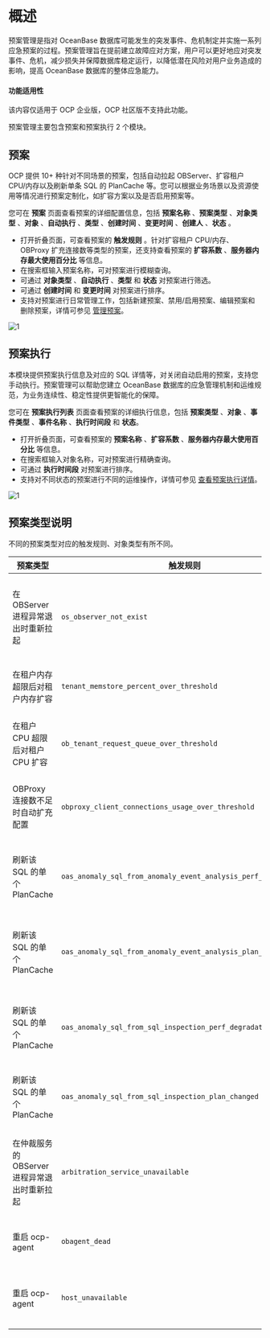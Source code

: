# 概述

预案管理是指对 OceanBase 数据库可能发生的突发事件、危机制定并实施一系列应急预案的过程。预案管理旨在提前建立故障应对方案，用户可以更好地应对突发事件、危机，减少损失并保障数据库稳定运行，以降低潜在风险对用户业务造成的影响，提高 OceanBase 数据库的整体应急能力。

<main id="notice" type='notice'>
<h4>功能适用性</h4>
<p>该内容仅适用于 OCP 企业版，OCP 社区版不支持此功能。</p>
</main>

预案管理主要包含预案和预案执行 2 个模块。

## 预案

OCP 提供 10+ 种针对不同场景的预案，包括自动拉起 OBServer、扩容租户 CPU/内存以及刷新单条 SQL 的 PlanCache 等。您可以根据业务场景以及资源使用等情况进行预案定制化，如扩容方案以及是否启用预案等。

您可在 **预案** 页面查看预案的详细配置信息，包括 **预案名称** 、**预案类型** 、**对象类型** 、**对象** 、**自动执行** 、**类型** 、**创建时间** 、**变更时间** 、**创建人** 、**状态** 。

* 打开折叠页面，可查看预案的 **触发规则** 。针对扩容租户 CPU/内存、OBProxy 扩充连接数等类型的预案，还支持查看预案的 **扩容系数** 、**服务器内存最大使用百分比** 等信息。
* 在搜索框输入预案名称，可对预案进行模糊查询。
* 可通过 **对象类型** 、**自动执行** 、**类型** 和 **状态** 对预案进行筛选。
* 可通过 **创建时间** 和 **变更时间** 对预案进行排序。
* 支持对预案进行日常管理工作，包括新建预案、禁用/启用预案、编辑预案和删除预案，详情可参见 [管理预案](200.manage-a-plan-template.md)。

![1](https://obbusiness-private.oss-cn-shanghai.aliyuncs.com/doc/img/ocp/430/%E9%A2%84%E6%A1%88%E5%88%97%E8%A1%A8.png)

## 预案执行

本模块提供预案执行信息及对应的 SQL 详情等，对关闭自动启用的预案，支持您手动执行。预案管理可以帮助您建立 OceanBase 数据库的应急管理机制和运维规范，为业务连续性、稳定性提供更智能化的保障。

您可在 **预案执行列表** 页面查看预案的详细执行信息，包括 **预案类型** 、**对象** 、**事件类型** 、**事件名称** 、**执行时间段** 和 **状态**。

* 打开折叠页面，可查看预案的 **预案名称** 、**扩容系数** 、**服务器内存最大使用百分比** 等信息。
* 在搜索框输入对象名称，可对预案进行精确查询。
* 可通过 **执行时间段** 对预案进行排序。
* 支持对不同状态的预案进行不同的运维操作，详情可参见 [查看预案执行详情](300.view-a-plan-execution-details.md)。

![1](https://obbusiness-private.oss-cn-shanghai.aliyuncs.com/doc/img/ocp/430/%E9%A2%84%E6%A1%88%E6%89%A7%E8%A1%8C%E5%88%97%E8%A1%A8.png)

## 预案类型说明

不同的预案类型对应的触发规则、对象类型有所不同。

|  预案类型  |  触发规则  | 对象类型  | 说明   |
|------------|------------|------------|---------|
|  在 OBServer 进程异常退出时重新拉起  |  `os_observer_not_exist` |  OB 服务  |  在 observer 进程异常退出时重新拉起，事件发生的 12 个小时之内仅拉起一次。  |
|  在租户内存超限后对租户内存扩容   |  `tenant_memstore_percent_over_threshold`   |  租户  |  当租户内存使用超限后，对租户内存进行自动扩容。  |
|  在租户 CPU 超限后对租户 CPU 扩容  |  `ob_tenant_request_queue_over_threshold`  |  租户   |   当租户 CPU 使用超限后，对租户 CPU 进行自动扩容。  |
|  OBProxy 连接数不足时自动扩充配置  |  `obproxy_client_connections_usage_over_threshold`  |  OBProxy集群  |  当 OBProxy 连接数不足时，自动扩充集群级别对应参数配置。   |
|  刷新该 SQL 的单个 PlanCache  |  `oas_anomaly_sql_from_anomaly_event_analysis_perf_degradation`  |  租户 |  OAS 异常分析场景下，SQL 性能下降时刷新本 SQL 的 PlanCache。  |
|  刷新该 SQL 的单个 PlanCache  |  `oas_anomaly_sql_from_anomaly_event_analysis_plan_changed`   |  租户  |  OAS 异常分析场景下，SQL 执行计划恶化时刷新本 SQL 的 PlanCache。   |
| 刷新该 SQL 的单个 PlanCache   |  `oas_anomaly_sql_from_sql_inspection_perf_degradation`   |  租户  |  SQL 巡检场景下，SQL 执行计划恶化时刷新本 SQL 的 PlanCache。   |
| 刷新该 SQL 的单个 PlanCache   |  `oas_anomaly_sql_from_sql_inspection_plan_changed`   |  租户  |  SQL 巡检场景下，SQL 性能下降时刷新本 SQL 的 PlanCache。   |
|  在仲裁服务的 OBServer 进程异常退出时重新拉起  |  `arbitration_service_unavailable`   |  仲裁服务  |  当仲裁服务的 observer 进程异常退出时重新拉起，事件发生的 12 个小时之内仅拉起一次。   |
|  重启 ocp-agent  |  `obagent_dead`   |   主机  |  当主机心跳检测失败时，尝试重启 ocp-agent。  |
|  重启 ocp-agent  |  `host_unavailable`   |  主机  |  当 agent 服务不可用时，尝试重启 ocp-agent。   |
